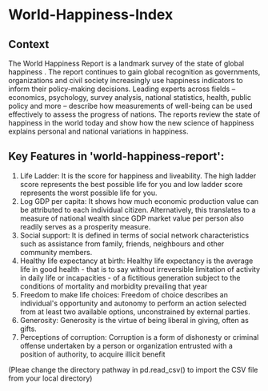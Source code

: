 # World-Happiness-Index
## Context 
The World Happiness Report is a landmark survey of the state of global happiness . The report continues to gain global recognition as governments, organizations and civil society increasingly use happiness indicators to inform their policy-making decisions. Leading experts across fields – economics, psychology, survey analysis, national statistics, health, public policy and more – describe how measurements of well-being can be used effectively to assess the progress of nations. The reports review the state of happiness in the world today and show how the new science of happiness explains personal and national variations in happiness.  

## Key Features in 'world-happiness-report': 
1. Life Ladder: It is the score for happiness and liveability. The high ladder score represents the best possible life for you and low ladder score represents the worst possible life for you.  
2. Log GDP per capita: It shows how much economic production value can be attributed to each individual citizen. Alternatively, this translates to a measure of national wealth since GDP market value per person also readily serves as a prosperity measure.  
3. Social support: It is defined in terms of social network characteristics such as assistance from family, friends, neighbours and other community members. 
4. Healthy life expectancy at birth: Healthy life expectancy is the average life in good health - that is to say without irreversible limitation of activity in daily life or incapacities - of a fictitious generation subject to the conditions of mortality and morbidity prevailing that year  
5. Freedom to make life choices: Freedom of choice describes an individual's opportunity and autonomy to perform an action selected from at least two available options, unconstrained by external parties.  
6. Generosity: Generosity is the virtue of being liberal in giving, often as gifts.  
7. Perceptions of corruption: Corruption is a form of dishonesty or criminal offense undertaken by a person or organization entrusted with a position of authority, to acquire illicit benefit

(Pleae change the directory pathway in pd.read_csv() to import the CSV file from your local directory)
